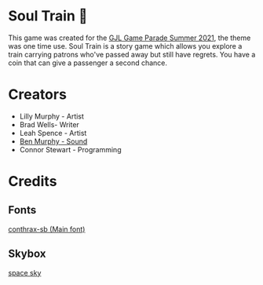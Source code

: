 # Soul Train 🚂
This game was created for the [GJL Game Parade Summer 2021](https://itch.io/jam/gjl-game-parade-summer-2021), the theme was one time use. Soul Train is a story game which allows you explore a train carrying patrons who've passed away but still have regrets. You have a coin that can give a passenger a second chance.

# Creators

* Lilly Murphy - Artist
* Brad Wells- Writer
* Leah Spence - Artist 
* [Ben Murphy - Sound](https://soundcloud.com/messedup-murphy)
* Connor Stewart - Programming

# Credits

## Fonts
[conthrax-sb (Main font)](https://www.dafont.com/conthrax.font)

## Skybox
[space sky](https://assetstore.unity.com/packages/2d/textures-materials/sky/spaceskies-free-80503)
